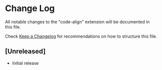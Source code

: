 # Change Log

All notable changes to the "code-align" extension will be documented in this file.

Check [Keep a Changelog](http://keepachangelog.com/) for recommendations on how to structure this file.

## [Unreleased]

- Initial release